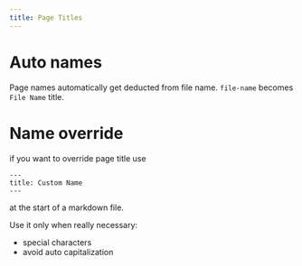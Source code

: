 ```yaml
---
title: Page Titles
---
```


# Auto names

Page names automatically get deducted from file name. `file-name` becomes `File Name` title.

# Name override

if you want to override page title use 

    ---
    title: Custom Name
    ---
    
at the start of a markdown file.

Use it only when really necessary:
* special characters 
* avoid auto capitalization

